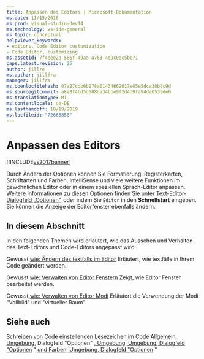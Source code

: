 ```yaml
---
title: Anpassen des Editors | Microsoft-Dokumentation
ms.date: 11/15/2016
ms.prod: visual-studio-dev14
ms.technology: vs-ide-general
ms.topic: conceptual
helpviewer_keywords:
- editors, Code Editor customization
- Code Editor, customizing
ms.assetid: 7f4eee2a-586f-49ae-a763-4d9c0ac5bc71
caps.latest.revision: 25
author: jillre
ms.author: jillfra
manager: jillfra
ms.openlocfilehash: 87a27cdb6b278a01434662017e05e5dca38b8c9d
ms.sourcegitcommit: a8e8f4bd5d508da34bbe9f2d4d9fa94da0539de0
ms.translationtype: MT
ms.contentlocale: de-DE
ms.lasthandoff: 10/19/2019
ms.locfileid: "72665858"
---
```

# <a name="customizing-the-editor"></a>Anpassen des Editors
[!INCLUDE[vs2017banner](../includes/vs2017banner.md)]

Durch Ändern der Optionen können Sie Formatierung, Registerkarten, Schriftarten und Farben, IntelliSense und viele weitere Funktionen im gewöhnlichen Editor oder in einem speziellen Sprach-Editor anpassen. Weitere Informationen zu diesen Optionen finden Sie unter [Text-Editor-Dialogfeld „Optionen“](../ide/reference/text-editor-options-dialog-box.md), oder indem Sie `Editor` in den **Schnellstart** eingeben. Sie können die Anzeige der Editorfenster ebenfalls ändern.

## <a name="in-this-section"></a>In diesem Abschnitt
 In den folgenden Themen wird erläutert, wie das Aussehen und Verhalten des Text-Editors und Code-Editors angepasst wird.

 Gewusst [wie: Ändern des textfalls im Editor](../ide/how-to-change-text-case-in-the-editor.md) Erläutert, wie textfälle in Ihrem Code geändert werden.

 Gewusst [wie: Verwalten von Editor Fenstern](../ide/how-to-manage-editor-windows.md) Zeigt, wie Editor Fenster bearbeitet werden.

 Gewusst [wie: Verwalten von Editor Modi](../ide/how-to-manage-editor-modes.md) Erläutert die Verwendung der Modi "Vollbild" und "virtueller Raum".

## <a name="see-also"></a>Siehe auch
 [Schreiben von Code](../ide/writing-code-in-the-code-and-text-editor.md) [einstellenden Lesezeichen im Code](../ide/setting-bookmarks-in-code.md) [Allgemein, Umgebung,](../ide/reference/general-environment-options-dialog-box.md) Dialogfeld "Optionen" [, Umgebung, Umgebung, Dialogfeld "Optionen](../ide/reference/documents-environment-options-dialog-box.md) " [und Farben, Umgebung, Dialogfeld "Optionen](../ide/reference/fonts-and-colors-environment-options-dialog-box.md) "

